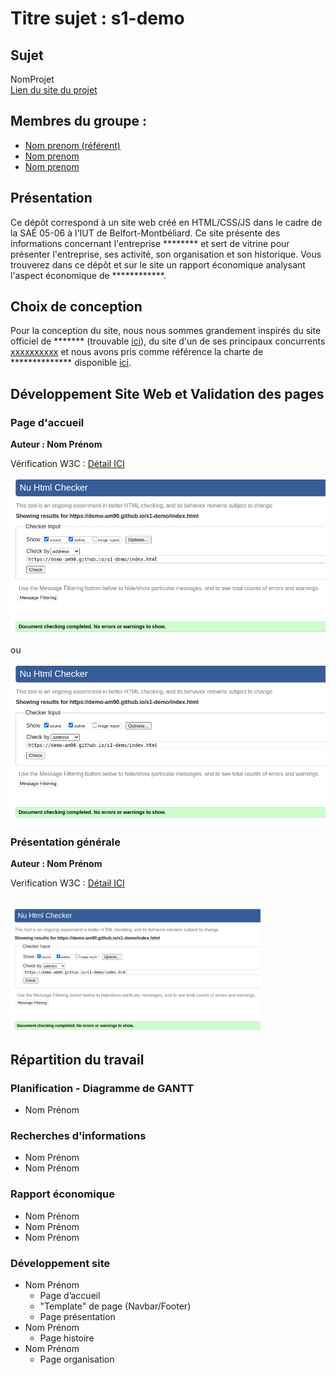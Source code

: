 # Titre sujet : s1-demo

## Sujet    
NomProjet\
[Lien du site du projet](https://login.github.io/projet/)
## Membres du groupe :  
 - [Nom prenom (référent)](mailto:nom.prenom@edu.univ-fcomte.fr?subject=SAE_1_05_06)
 - [Nom prenom](mailto:nom.prenom@edu.univ-fcomte.fr?subject=SAE_1_05_06)  
 - [Nom prenom](mailto:nom.prenom@edu.univ-fcomte.fr?subject=SAE_1_05_06)  




## Présentation 
Ce dépôt correspond à un site web créé en HTML/CSS/JS dans le cadre de la SAÉ 05-06 à l'IUT de Belfort-Montbéliard. Ce site présente des informations concernant l'entreprise ******** et sert de vitrine pour présenter l'entreprise, ses activité, son organisation et son historique. Vous trouverez dans ce dépôt et sur le site un rapport économique analysant l'aspect économique de ************. 

## Choix de conception  
Pour la conception du site, nous nous sommes grandement inspirés du site officiel de ******* (trouvable [ici](https://www.entreprise.com/fr-fr/)), du site d'un de ses principaux concurrents [xxxxxxxxxx](https://www.entreprise2.fr/) et nous avons pris comme référence la charte de ************** disponible [ici](doc/charte_graphique.pdf).    



## Développement Site Web et Validation des pages

### Page d'accueil
**Auteur : Nom Prénom**  

Vérification W3C : [Détail ICI](https://validator.w3.org/nu/?showsource=yes&showoutline=yes&showimagereport=yes&doc=https%3A%2F%2Fdemo-am90.github.io%s1-demo%2Findex.html)


![capture d'écran de la conformité de la page ...](doc/capture_1_W3C.png)

ou 

<img src="doc/capture_1_W3C.png" style="width=10cm" alt="capture ecran sur w3c">

### Présentation générale
**Auteur : Nom Prénom**  

Verification W3C : [Détail ICI](https://validator.w3.org/nu/?showsource=yes&showoutline=yes&showimagereport=yes&doc=https%3A%2F%2Fdemo-am90.github.io%s1-demo%2Findex.html)

<br>
<img src="doc/capture_1_W3C.png" width="400px" alt="capture ecran sur w3c">



## Répartition du travail

### Planification - Diagramme de GANTT

- Nom Prénom

### Recherches d'informations

- Nom Prénom
- Nom Prénom


### Rapport économique

- Nom Prénom
- Nom Prénom
- Nom Prénom

### Développement site

- Nom Prénom
  - Page d’accueil
  - "Template" de page (Navbar/Footer)
  - Page présentation
- Nom Prénom
  - Page histoire
- Nom Prénom
  - Page organisation
